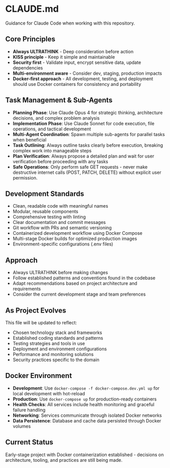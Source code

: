 # CLAUDE.md

Guidance for Claude Code when working with this repository.

## Core Principles
- **Always ULTRATHINK** - Deep consideration before action
- **KISS principle** - Keep it simple and maintainable
- **Security first** - Validate input, encrypt sensitive data, update dependencies
- **Multi-environment aware** - Consider dev, staging, production impacts
- **Docker-first approach** - All development, testing, and deployment should use Docker containers for consistency and portability

## Task Management & Sub-Agents
- **Planning Phase**: Use Claude Opus 4 for strategic thinking, architecture decisions, and complex problem analysis
- **Implementation Phase**: Use Claude Sonnet for code execution, file operations, and tactical development
- **Multi-Agent Coordination**: Spawn multiple sub-agents for parallel tasks when beneficial
- **Task Outlining**: Always outline tasks clearly before execution, breaking complex work into manageable steps
- **Plan Verification**: Always propose a detailed plan and wait for user verification before proceeding with any tasks
- **Safe Operations**: Only perform safe GET requests - never make destructive internet calls (POST, PATCH, DELETE) without explicit user permission.

## Development Standards
- Clean, readable code with meaningful names
- Modular, reusable components
- Comprehensive testing with linting
- Clear documentation and commit messages
- Git workflow with PRs and semantic versioning
- Containerized development workflow using Docker Compose
- Multi-stage Docker builds for optimized production images
- Environment-specific configurations (.env files)

## Approach
- Always ULTRATHINK before making changes
- Follow established patterns and conventions found in the codebase
- Adapt recommendations based on project architecture and requirements
- Consider the current development stage and team preferences

## As Project Evolves
This file will be updated to reflect:
- Chosen technology stack and frameworks
- Established coding standards and patterns
- Testing strategies and tools in use  
- Deployment and environment configurations
- Performance and monitoring solutions
- Security practices specific to the domain

## Docker Environment
- **Development**: Use `docker-compose -f docker-compose.dev.yml up` for local development with hot-reload
- **Production**: Use `docker-compose up` for production-ready containers
- **Health Checks**: All services include health monitoring and graceful failure handling
- **Networking**: Services communicate through isolated Docker networks
- **Data Persistence**: Database and cache data persisted through Docker volumes

## Current Status
Early-stage project with Docker containerization established - decisions on architecture, tooling, and practices are still being made.
